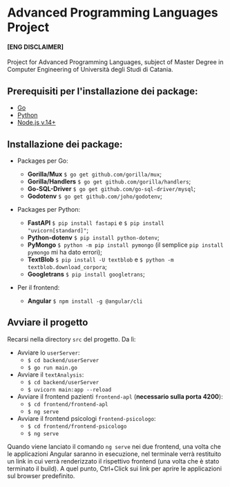# Advanced Programming Languages Project
#### [ENG DISCLAIMER]
Project for Advanced Programming Languages, subject of Master Degree in Computer Engineering of Università degli Studi di Catania.

## Prerequisiti per l'installazione dei package:
- [Go](https://go.dev/doc/install)
- [Python](https://www.python.org/downloads/)
- [Node.js v.14+](https://nodejs.org/it/download/)

## Installazione dei package:
- Packages per Go:
    - **Gorilla/Mux** `$ go get github.com/gorilla/mux`;
    - **Gorilla/Handlers** `$ go get github.com/gorilla/handlers`;
    - **Go-SQL-Driver** `$ go get github.com/go-sql-driver/mysql`;
    - **Godotenv** `$ go get github.com/joho/godotenv`;

- Packages per Python:
    - **FastAPI** `$ pip install fastapi` e `$ pip install "uvicorn[standard]"`;
    - **Python-dotenv** `$ pip install python-dotenv`;
    - **PyMongo** `$ python -m pip install pymongo` (il semplice `pip install pymongo` mi ha dato errori);
    - **TextBlob** `$ pip install -U textblob` e `$ python -m textblob.download_corpora`;
    - **Googletrans** `$ pip install googletrans`;

- Per il frontend:
    - **Angular** `$ npm install -g @angular/cli`

## Avviare il progetto
Recarsi nella directory `src` del progetto. Da lì:
- Avviare lo `userServer`:
    - `$ cd backend/userServer`
    - `$ go run main.go`
- Avviare il `textAnalysis`:
    - `$ cd backend/userServer`
    - `$ uvicorn main:app --reload`
- Avviare il frontend pazienti `frontend-apl` (**necessario sulla porta 4200**):
    - `$ cd frontend/frontend-apl`
    - `$ ng serve`
- Avviare il frontend psicologi `frontend-psicologo`:
    - `$ cd frontend/frontend-psicologo`
    - `$ ng serve`

Quando viene lanciato il comando `ng serve` nei due frontend, una volta che le applicazioni Angular saranno in esecuzione, nel terminale verrà restituito un link in cui verrà renderizzato il rispettivo frontend (una volta che è stato terminato il build). A quel punto, Ctrl+Click sui link per aprire le applicazioni sul browser predefinito.